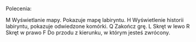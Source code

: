 
Polecenia:

M Wyświetlanie mapy. Pokazuje mapę labiryntu.
H Wyświetlenie historii labiryntu, pokazuje odwiedzone komórki. 
Q Zakończ grę.
L Skręt w lewo
R Skręt w prawo 
F Do przodu z kierunku, w którym jesteś zwrócony.








